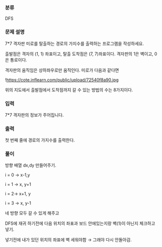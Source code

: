 ### 분류

DFS

### 문제 설명

<p>
7*7 격자판 미로를 탈출하는 경로의 가지수를 출력하는 프로그램을 작성하세요.

출발점은 격자의 (1, 1) 좌표이고, 탈출 도착점은 (7, 7)좌표이다. 격자판의 1은 벽이고, 0은 통로이다.

격자판의 움직임은 상하좌우로만 움직인다. 미로가 다음과 같다면

!https://cote.inflearn.com/public/upload/72540f8a90.jpg

위의 지도에서 출발점에서 도착점까지 갈 수 있는 방법의 수는 8가지이다.
</p>


### 입력

 <p>7*7 격자판의 정보가 주어집니다.</p>

### 출력

 <p>첫 번째 줄에 경로의 가지수를 출력한다.</p>

### 풀이 

<p>
방향 배열 dx,dy 만들어주기.

i = 0 → x-1,y

i = 1 → x, y+1

i = 2→ x+1, y

i = 3 → x, y-1 

네 방향 모두 갈 수 있게 해주고

DFS에 재귀 하기전에 다음 위치의 좌표과 보드 안에있는지랑 벽(1)이 아닌지 체크하고 넣기.

넣기전에 내가 있던 위치의 좌표에 벽 세워야함 → 그래야 다시 안돌아감.
</p>
